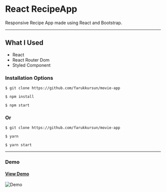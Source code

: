 # React RecipeApp

Responsive Recipe App made using React and Bootstrap.

<hr />

## What I Used

- React
- React Router Dom
- Styled Component



### Installation Options

```
$ git clone https://github.com/farukkursun/movie-app
```

```
$ npm install
```

```
$ npm start
```

### Or

```
$ git clone https://github.com/farukkursun/movie-app
```

```
$ yarn
```

```
$ yarn start
```

<hr />

### Demo

#### [View Demo](https://farukmovieapp.netlify.app/)

![Demo](/src/assets/movieapp.gif)